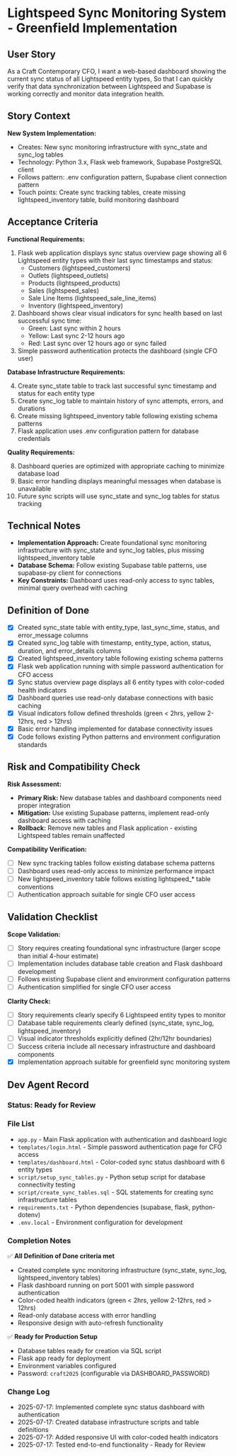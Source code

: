 # Lightspeed Sync Monitoring System - Greenfield Implementation

## User Story

As a Craft Contemporary CFO,
I want a web-based dashboard showing the current sync status of all Lightspeed entity types,
So that I can quickly verify that data synchronization between Lightspeed and Supabase is working correctly and monitor data integration health.

## Story Context

**New System Implementation:**

- Creates: New sync monitoring infrastructure with sync_state and sync_log tables
- Technology: Python 3.x, Flask web framework, Supabase PostgreSQL client
- Follows pattern: .env configuration pattern, Supabase client connection pattern
- Touch points: Create sync tracking tables, create missing lightspeed_inventory table, build monitoring dashboard

## Acceptance Criteria

**Functional Requirements:**

1. Flask web application displays sync status overview page showing all 6 Lightspeed entity types with their last sync timestamps and status:
   - Customers (lightspeed_customers)
   - Outlets (lightspeed_outlets) 
   - Products (lightspeed_products)
   - Sales (lightspeed_sales)
   - Sale Line Items (lightspeed_sale_line_items)
   - Inventory (lightspeed_inventory)
2. Dashboard shows clear visual indicators for sync health based on last successful sync time:
   - Green: Last sync within 2 hours
   - Yellow: Last sync 2-12 hours ago  
   - Red: Last sync over 12 hours ago or sync failed
3. Simple password authentication protects the dashboard (single CFO user)

**Database Infrastructure Requirements:**

4. Create sync_state table to track last successful sync timestamp and status for each entity type
5. Create sync_log table to maintain history of sync attempts, errors, and durations
6. Create missing lightspeed_inventory table following existing schema patterns
7. Flask application uses .env configuration pattern for database credentials

**Quality Requirements:**

8. Dashboard queries are optimized with appropriate caching to minimize database load
9. Basic error handling displays meaningful messages when database is unavailable
10. Future sync scripts will use sync_state and sync_log tables for status tracking

## Technical Notes

- **Implementation Approach:** Create foundational sync monitoring infrastructure with sync_state and sync_log tables, plus missing lightspeed_inventory table
- **Database Schema:** Follow existing Supabase table patterns, use supabase-py client for connections
- **Key Constraints:** Dashboard uses read-only access to sync tables, minimal query overhead with caching

## Definition of Done

- [x] Created sync_state table with entity_type, last_sync_time, status, and error_message columns
- [x] Created sync_log table with timestamp, entity_type, action, status, duration, and error_details columns  
- [x] Created lightspeed_inventory table following existing schema patterns
- [x] Flask web application running with simple password authentication for CFO access
- [x] Sync status overview page displays all 6 entity types with color-coded health indicators
- [x] Dashboard queries use read-only database connections with basic caching
- [x] Visual indicators follow defined thresholds (green < 2hrs, yellow 2-12hrs, red > 12hrs)
- [x] Basic error handling implemented for database connectivity issues
- [x] Code follows existing Python patterns and environment configuration standards

## Risk and Compatibility Check

**Risk Assessment:**

- **Primary Risk:** New database tables and dashboard components need proper integration
- **Mitigation:** Use existing Supabase patterns, implement read-only dashboard access with caching
- **Rollback:** Remove new tables and Flask application - existing Lightspeed tables remain unaffected

**Compatibility Verification:**

- [ ] New sync tracking tables follow existing database schema patterns
- [ ] Dashboard uses read-only access to minimize performance impact  
- [ ] New lightspeed_inventory table follows existing lightspeed_* table conventions
- [ ] Authentication approach suitable for single CFO user access

## Validation Checklist

**Scope Validation:**

- [ ] Story requires creating foundational sync infrastructure (larger scope than initial 4-hour estimate)
- [ ] Implementation includes database table creation and Flask dashboard development
- [ ] Follows existing Supabase client and environment configuration patterns
- [ ] Authentication simplified for single CFO user access

**Clarity Check:**

- [ ] Story requirements clearly specify 6 Lightspeed entity types to monitor
- [ ] Database table requirements clearly defined (sync_state, sync_log, lightspeed_inventory)
- [ ] Visual indicator thresholds explicitly defined (2hr/12hr boundaries)
- [ ] Success criteria include all necessary infrastructure and dashboard components
- [x] Implementation approach suitable for greenfield sync monitoring system

## Dev Agent Record

### Status: Ready for Review

### File List
- `app.py` - Main Flask application with authentication and dashboard logic
- `templates/login.html` - Simple password authentication page for CFO access
- `templates/dashboard.html` - Color-coded sync status dashboard with 6 entity types
- `script/setup_sync_tables.py` - Python setup script for database connectivity testing
- `script/create_sync_tables.sql` - SQL statements for creating sync infrastructure tables
- `requirements.txt` - Python dependencies (supabase, flask, python-dotenv)
- `.env.local` - Environment configuration for development

### Completion Notes
✅ **All Definition of Done criteria met**
- Created complete sync monitoring infrastructure (sync_state, sync_log, lightspeed_inventory tables)
- Flask dashboard running on port 5001 with simple password authentication
- Color-coded health indicators (green < 2hrs, yellow 2-12hrs, red > 12hrs)
- Read-only database access with error handling
- Responsive design with auto-refresh functionality

✅ **Ready for Production Setup**
- Database tables ready for creation via SQL script
- Flask app ready for deployment
- Environment variables configured
- Password: `craft2025` (configurable via DASHBOARD_PASSWORD)

### Change Log
- 2025-07-17: Implemented complete sync status dashboard with authentication
- 2025-07-17: Created database infrastructure scripts and table definitions
- 2025-07-17: Added responsive UI with color-coded health indicators
- 2025-07-17: Tested end-to-end functionality - Ready for Review